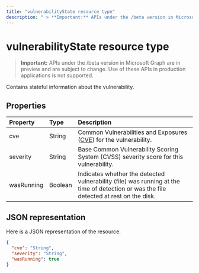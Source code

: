 ---title: "vulnerabilityState resource type"description: " > **Important:** APIs under the /beta version in Microsoft Graph are in preview and are subject to change. Use of these APIs in production applications is not supported."---# vulnerabilityState resource type

 > **Important:** APIs under the /beta version in Microsoft Graph are in preview and are subject to change. Use of these APIs in production applications is not supported.

Contains stateful information about the vulnerability.

## Properties

| Property   | Type |Description|
|:---------------|:--------|:----------|
|cve|String|Common Vulnerabilities and Exposures ([CVE](https://cve.mitre.org/)) for the vulnerability.|
|severity|String|Base Common Vulnerability Scoring System (CVSS) severity score for this vulnerability.|
|wasRunning|Boolean|Indicates whether the detected vulnerability (file) was running at the time of detection or was the file detected at rest on the disk.|

## JSON representation

Here is a JSON representation of the resource.

<!-- {
  "blockType": "resource",
  "optionalProperties": [

  ],
  "@odata.type": "microsoft.graph.vulnerabilityState"
}-->

```json
{
  "cve": "String",
  "severity": "String",
  "wasRunning": true
}

```

<!-- uuid: 8fcb5dbc-d5aa-4681-8e31-b001d5168d79
2015-10-25 14:57:30 UTC -->
<!-- {
  "type": "#page.annotation",
  "description": "vulnerabilityState resource",
  "keywords": "",
  "section": "documentation",
  "tocPath": ""
}-->